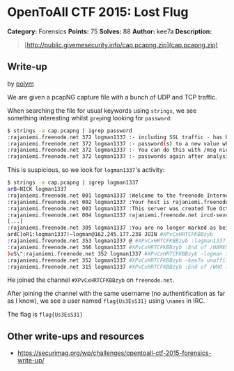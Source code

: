 # OpenToAll CTF 2015: Lost Flug

**Category:** Forensics
**Points:** 75
**Solves:** 88
**Author:** kee7a
**Description:** 

> [http://public.givemesecurity.info/cap.pcapng.zip](cap.pcapng.zip)

## Write-up

by [polym](https://github.com/abpolym)

We are given a pcapNG capture file with a bunch of UDP and TCP traffic.

When searching the file for usual keywords using `strings`, we see something interesting whilst `grep`ing looking for `password`:

```bash
$ strings -a cap.pcapng | igrep password
:rajaniemi.freenode.net 372 logman1337 :- including SSL traffic - has been sniffed and passwords
:rajaniemi.freenode.net 372 logman1337 :- password(s) to a new value which is not shared with any
:rajaniemi.freenode.net 372 logman1337 :- You can do this with /msg nickserv set password newpasshere
:rajaniemi.freenode.net 372 logman1337 :- passwords again after analysis has completed.
```

This is suspicious, so we look for `logman1337`'s activity:

```bash
$ strings -a cap.pcapng | igrep logman1337
arB=NICK logman1337
:rajaniemi.freenode.net 001 logman1337 :Welcome to the freenode Internet Relay Chat Network logman1337
:rajaniemi.freenode.net 002 logman1337 :Your host is rajaniemi.freenode.net[195.148.124.79/6665], running version ircd-seven-1.1.3
:rajaniemi.freenode.net 003 logman1337 :This server was created Tue Oct 21 2014 at 11:19:23 UTC
:rajaniemi.freenode.net 004 logman1337 rajaniemi.freenode.net ircd-seven-1.1.3 DOQRSZaghilopswz CFILMPQSbcefgijklmnopqrstvz bkloveqjfI
[...]
:rajaniemi.freenode.net 305 logman1337 :You are no longer marked as being away
ardC)oR1:logman1337!~logman@162.245.177.238 JOIN #XPvCxHRTCFKBBzyb
:rajaniemi.freenode.net 353 logman1337 @ #XPvCxHRTCFKBBzyb :logman1337 @kee7a
:rajaniemi.freenode.net 366 logman1337 #XPvCxHRTCFKBBzyb :End of /NAMES list.
)oS\":rajaniemi.freenode.net 352 logman1337 #XPvCxHRTCFKBBzyb ~logman 162.245.177.238 rajaniemi.freenode.net logman1337 H :0 logman
:rajaniemi.freenode.net 352 logman1337 #XPvCxHRTCFKBBzyb ~kee7a unaffiliated/kee7a kornbluth.freenode.net kee7a H@ :0 kee7a
:rajaniemi.freenode.net 315 logman1337 #XPvCxHRTCFKBBzyb :End of /WHO list.
```

He joined the channel `#XPvCxHRTCFKBBzyb` on `freenode.net`.

After joining the channel with the same username (no authentification as far as I know), we see a user named `flag{Us3EsS31}` using `\names` in IRC.

The flag is `flag{Us3EsS31}`

## Other write-ups and resources

* <https://securimag.org/wp/challenges/opentoall-ctf-2015-forensics-write-up/>